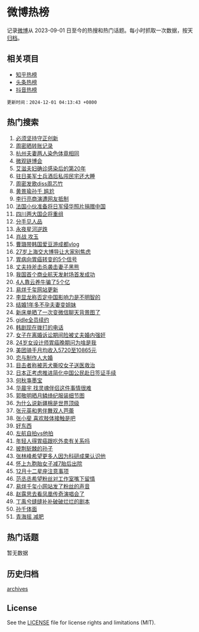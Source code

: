 # 微博热榜

记录[微博](https://www.weibo.com)从 2023-09-01 日至今的热搜和热门话题。每小时抓取一次数据，按天[归档](archives)。

## 相关项目

- [知乎热榜](https://github.com/hotarchive/zhihu)
- [头条热榜](https://github.com/hotarchive/toutiao)
- [抖音热榜](https://github.com/hotarchive/douyin)


`更新时间：2024-12-01 04:13:43 +0800`

## 热门搜索

1. [必须坚持守正创新](https://m.weibo.cn/search?containerid=100103type%3D1%26t%3D10%26q%3D%23%E5%BF%85%E9%A1%BB%E5%9D%9A%E6%8C%81%E5%AE%88%E6%AD%A3%E5%88%9B%E6%96%B0%23&stream_entry_id=51&isnewpage=1&extparam=seat%3D1%26cate%3D10103%26pos%3D0%26filter_type%3Drealtimehot%26stream_entry_id%3D51%26c_type%3D51%26q%3D%2523%25E5%25BF%2585%25E9%25A1%25BB%25E5%259D%259A%25E6%258C%2581%25E5%25AE%2588%25E6%25AD%25A3%25E5%2588%259B%25E6%2596%25B0%2523%26dgr%3D0%26display_time%3D1732997622%26pre_seqid%3D17329976221090055567)
1. [周密晒转账记录](https://m.weibo.cn/search?containerid=100103type%3D1%26t%3D10%26q%3D%23%E5%91%A8%E5%AF%86%E6%99%92%E8%BD%AC%E8%B4%A6%E8%AE%B0%E5%BD%95%23&stream_entry_id=31&isnewpage=1&extparam=seat%3D1%26cate%3D5001%26lcate%3D5001%26stream_entry_id%3D31%26q%3D%2523%25E5%2591%25A8%25E5%25AF%2586%25E6%2599%2592%25E8%25BD%25AC%25E8%25B4%25A6%25E8%25AE%25B0%25E5%25BD%2595%2523%26dgr%3D0%26band_rank%3D1%26filter_type%3Drealtimehot%26c_type%3D31%26flag%3D2%26realpos%3D1%26pos%3D0%26display_time%3D1732997622%26pre_seqid%3D17329976221090055567)
1. [杭州夫妻两人染色体竟相同](https://m.weibo.cn/search?containerid=100103type%3D1%26t%3D10%26q%3D%23%E6%9D%AD%E5%B7%9E%E5%A4%AB%E5%A6%BB%E4%B8%A4%E4%BA%BA%E6%9F%93%E8%89%B2%E4%BD%93%E7%AB%9F%E7%9B%B8%E5%90%8C%23&stream_entry_id=31&isnewpage=1&extparam=seat%3D1%26cate%3D5001%26lcate%3D5001%26stream_entry_id%3D31%26q%3D%2523%25E6%259D%25AD%25E5%25B7%259E%25E5%25A4%25AB%25E5%25A6%25BB%25E4%25B8%25A4%25E4%25BA%25BA%25E6%259F%2593%25E8%2589%25B2%25E4%25BD%2593%25E7%25AB%259F%25E7%259B%25B8%25E5%2590%258C%2523%26dgr%3D0%26band_rank%3D2%26filter_type%3Drealtimehot%26c_type%3D31%26flag%3D2%26realpos%3D2%26pos%3D1%26display_time%3D1732997622%26pre_seqid%3D17329976221090055567)
1. [微观链博会](https://m.weibo.cn/search?containerid=100103type%3D1%26t%3D10%26q%3D%23%E5%BE%AE%E8%A7%82%E9%93%BE%E5%8D%9A%E4%BC%9A%23&stream_entry_id=31&isnewpage=1&extparam=seat%3D1%26cate%3D5001%26lcate%3D5001%26stream_entry_id%3D31%26q%3D%2523%25E5%25BE%25AE%25E8%25A7%2582%25E9%2593%25BE%25E5%258D%259A%25E4%25BC%259A%2523%26dgr%3D0%26band_rank%3D3%26filter_type%3Drealtimehot%26c_type%3D31%26flag%3D0%26realpos%3D3%26pos%3D2%26display_time%3D1732997622%26pre_seqid%3D17329976221090055567)
1. [艾滋夫妇确诊感染后的第20年](https://m.weibo.cn/search?containerid=100103type%3D1%26t%3D10%26q%3D%23%E8%89%BE%E6%BB%8B%E5%A4%AB%E5%A6%87%E7%A1%AE%E8%AF%8A%E6%84%9F%E6%9F%93%E5%90%8E%E7%9A%84%E7%AC%AC20%E5%B9%B4%23&stream_entry_id=31&isnewpage=1&extparam=seat%3D1%26cate%3D5001%26lcate%3D5001%26stream_entry_id%3D31%26q%3D%2523%25E8%2589%25BE%25E6%25BB%258B%25E5%25A4%25AB%25E5%25A6%2587%25E7%25A1%25AE%25E8%25AF%258A%25E6%2584%259F%25E6%259F%2593%25E5%2590%258E%25E7%259A%2584%25E7%25AC%25AC20%25E5%25B9%25B4%2523%26dgr%3D0%26band_rank%3D4%26filter_type%3Drealtimehot%26c_type%3D31%26flag%3D2%26realpos%3D4%26pos%3D3%26display_time%3D1732997622%26pre_seqid%3D17329976221090055567)
1. [驻日美军士兵酒后私闯民宅还大睡](https://m.weibo.cn/search?containerid=100103type%3D1%26t%3D10%26q%3D%23%E9%A9%BB%E6%97%A5%E7%BE%8E%E5%86%9B%E5%A3%AB%E5%85%B5%E9%85%92%E5%90%8E%E7%A7%81%E9%97%AF%E6%B0%91%E5%AE%85%E8%BF%98%E5%A4%A7%E7%9D%A1%23&stream_entry_id=31&isnewpage=1&extparam=seat%3D1%26cate%3D5001%26lcate%3D5001%26stream_entry_id%3D31%26q%3D%2523%25E9%25A9%25BB%25E6%2597%25A5%25E7%25BE%258E%25E5%2586%259B%25E5%25A3%25AB%25E5%2585%25B5%25E9%2585%2592%25E5%2590%258E%25E7%25A7%2581%25E9%2597%25AF%25E6%25B0%2591%25E5%25AE%2585%25E8%25BF%2598%25E5%25A4%25A7%25E7%259D%25A1%2523%26dgr%3D0%26band_rank%3D5%26filter_type%3Drealtimehot%26c_type%3D31%26flag%3D1%26realpos%3D5%26pos%3D4%26display_time%3D1732997622%26pre_seqid%3D17329976221090055567)
1. [周密发歌diss周芯竹](https://m.weibo.cn/search?containerid=100103type%3D1%26t%3D10%26q%3D%E5%91%A8%E5%AF%86%E5%8F%91%E6%AD%8Cdiss%E5%91%A8%E8%8A%AF%E7%AB%B9&stream_entry_id=31&isnewpage=1&extparam=seat%3D1%26cate%3D5001%26lcate%3D5001%26stream_entry_id%3D31%26q%3D%25E5%2591%25A8%25E5%25AF%2586%25E5%258F%2591%25E6%25AD%258Cdiss%25E5%2591%25A8%25E8%258A%25AF%25E7%25AB%25B9%26dgr%3D0%26band_rank%3D6%26filter_type%3Drealtimehot%26c_type%3D31%26flag%3D2%26realpos%3D6%26pos%3D5%26display_time%3D1732997622%26pre_seqid%3D17329976221090055567)
1. [黄景瑜孙千 尴尬](https://m.weibo.cn/search?containerid=100103type%3D1%26t%3D10%26q%3D%E9%BB%84%E6%99%AF%E7%91%9C%E5%AD%99%E5%8D%83+%E5%B0%B4%E5%B0%AC&stream_entry_id=31&isnewpage=1&extparam=seat%3D1%26cate%3D5001%26lcate%3D5001%26stream_entry_id%3D31%26q%3D%25E9%25BB%2584%25E6%2599%25AF%25E7%2591%259C%25E5%25AD%2599%25E5%258D%2583%2520%25E5%25B0%25B4%25E5%25B0%25AC%26dgr%3D0%26band_rank%3D7%26filter_type%3Drealtimehot%26c_type%3D31%26flag%3D2%26realpos%3D7%26pos%3D6%26display_time%3D1732997622%26pre_seqid%3D17329976221090055567)
1. [李行亮商演遭网友抵制](https://m.weibo.cn/search?containerid=100103type%3D1%26t%3D10%26q%3D%23%E6%9D%8E%E8%A1%8C%E4%BA%AE%E5%95%86%E6%BC%94%E9%81%AD%E7%BD%91%E5%8F%8B%E6%8A%B5%E5%88%B6%23&stream_entry_id=31&isnewpage=1&extparam=seat%3D1%26cate%3D5001%26lcate%3D5001%26stream_entry_id%3D31%26q%3D%2523%25E6%259D%258E%25E8%25A1%258C%25E4%25BA%25AE%25E5%2595%2586%25E6%25BC%2594%25E9%2581%25AD%25E7%25BD%2591%25E5%258F%258B%25E6%258A%25B5%25E5%2588%25B6%2523%26dgr%3D0%26band_rank%3D8%26filter_type%3Drealtimehot%26c_type%3D31%26flag%3D2%26realpos%3D8%26pos%3D7%26display_time%3D1732997622%26pre_seqid%3D17329976221090055567)
1. [法国小伙准备将日军侵华照片捐赠中国](https://m.weibo.cn/search?containerid=100103type%3D1%26t%3D10%26q%3D%23%E6%B3%95%E5%9B%BD%E5%B0%8F%E4%BC%99%E5%87%86%E5%A4%87%E5%B0%86%E6%97%A5%E5%86%9B%E4%BE%B5%E5%8D%8E%E7%85%A7%E7%89%87%E6%8D%90%E8%B5%A0%E4%B8%AD%E5%9B%BD%23&stream_entry_id=31&isnewpage=1&extparam=seat%3D1%26cate%3D5001%26lcate%3D5001%26stream_entry_id%3D31%26q%3D%2523%25E6%25B3%2595%25E5%259B%25BD%25E5%25B0%258F%25E4%25BC%2599%25E5%2587%2586%25E5%25A4%2587%25E5%25B0%2586%25E6%2597%25A5%25E5%2586%259B%25E4%25BE%25B5%25E5%258D%258E%25E7%2585%25A7%25E7%2589%2587%25E6%258D%2590%25E8%25B5%25A0%25E4%25B8%25AD%25E5%259B%25BD%2523%26dgr%3D0%26band_rank%3D9%26filter_type%3Drealtimehot%26c_type%3D31%26flag%3D0%26realpos%3D9%26pos%3D8%26display_time%3D1732997622%26pre_seqid%3D17329976221090055567)
1. [四川两大国企将重组](https://m.weibo.cn/search?containerid=100103type%3D1%26t%3D10%26q%3D%23%E5%9B%9B%E5%B7%9D%E4%B8%A4%E5%A4%A7%E5%9B%BD%E4%BC%81%E5%B0%86%E9%87%8D%E7%BB%84%23&stream_entry_id=31&isnewpage=1&extparam=seat%3D1%26cate%3D5001%26lcate%3D5001%26stream_entry_id%3D31%26q%3D%2523%25E5%259B%259B%25E5%25B7%259D%25E4%25B8%25A4%25E5%25A4%25A7%25E5%259B%25BD%25E4%25BC%2581%25E5%25B0%2586%25E9%2587%258D%25E7%25BB%2584%2523%26dgr%3D0%26band_rank%3D10%26filter_type%3Drealtimehot%26c_type%3D31%26flag%3D0%26realpos%3D10%26pos%3D9%26display_time%3D1732997622%26pre_seqid%3D17329976221090055567)
1. [分手见人品](https://m.weibo.cn/search?containerid=100103type%3D1%26t%3D10%26q%3D%E5%88%86%E6%89%8B%E8%A7%81%E4%BA%BA%E5%93%81&stream_entry_id=31&isnewpage=1&extparam=seat%3D1%26cate%3D5001%26lcate%3D5001%26stream_entry_id%3D31%26q%3D%25E5%2588%2586%25E6%2589%258B%25E8%25A7%2581%25E4%25BA%25BA%25E5%2593%2581%26dgr%3D0%26band_rank%3D11%26filter_type%3Drealtimehot%26c_type%3D31%26flag%3D2%26realpos%3D11%26pos%3D10%26display_time%3D1732997622%26pre_seqid%3D17329976221090055567)
1. [永夜星河逆跌](https://m.weibo.cn/search?containerid=100103type%3D1%26t%3D10%26q%3D%E6%B0%B8%E5%A4%9C%E6%98%9F%E6%B2%B3%E9%80%86%E8%B7%8C&stream_entry_id=31&isnewpage=1&extparam=seat%3D1%26cate%3D5001%26lcate%3D5001%26stream_entry_id%3D31%26q%3D%25E6%25B0%25B8%25E5%25A4%259C%25E6%2598%259F%25E6%25B2%25B3%25E9%2580%2586%25E8%25B7%258C%26dgr%3D0%26band_rank%3D12%26filter_type%3Drealtimehot%26c_type%3D31%26flag%3D0%26realpos%3D12%26pos%3D11%26display_time%3D1732997622%26pre_seqid%3D17329976221090055567)
1. [肖战 攻玉](https://m.weibo.cn/search?containerid=100103type%3D1%26t%3D10%26q%3D%E8%82%96%E6%88%98+%E6%94%BB%E7%8E%89&stream_entry_id=31&isnewpage=1&extparam=seat%3D1%26cate%3D5001%26lcate%3D5001%26stream_entry_id%3D31%26q%3D%25E8%2582%2596%25E6%2588%2598%2520%25E6%2594%25BB%25E7%258E%2589%26dgr%3D0%26band_rank%3D13%26filter_type%3Drealtimehot%26c_type%3D31%26flag%3D0%26realpos%3D13%26pos%3D12%26display_time%3D1732997622%26pre_seqid%3D17329976221090055567)
1. [曹璐带韩国爱豆游成都vlog](https://m.weibo.cn/search?containerid=100103type%3D1%26t%3D10%26q%3D%E6%9B%B9%E7%92%90%E5%B8%A6%E9%9F%A9%E5%9B%BD%E7%88%B1%E8%B1%86%E6%B8%B8%E6%88%90%E9%83%BDvlog&stream_entry_id=31&isnewpage=1&extparam=seat%3D1%26cate%3D5001%26lcate%3D5001%26stream_entry_id%3D31%26q%3D%25E6%259B%25B9%25E7%2592%2590%25E5%25B8%25A6%25E9%259F%25A9%25E5%259B%25BD%25E7%2588%25B1%25E8%25B1%2586%25E6%25B8%25B8%25E6%2588%2590%25E9%2583%25BDvlog%26dgr%3D0%26band_rank%3D14%26filter_type%3Drealtimehot%26c_type%3D31%26flag%3D1%26realpos%3D14%26pos%3D13%26display_time%3D1732997622%26pre_seqid%3D17329976221090055567)
1. [27岁上海交大博导让大家别焦虑](https://m.weibo.cn/search?containerid=100103type%3D1%26t%3D10%26q%3D%2327%E5%B2%81%E4%B8%8A%E6%B5%B7%E4%BA%A4%E5%A4%A7%E5%8D%9A%E5%AF%BC%E8%AE%A9%E5%A4%A7%E5%AE%B6%E5%88%AB%E7%84%A6%E8%99%91%23&stream_entry_id=31&isnewpage=1&extparam=seat%3D1%26cate%3D5001%26lcate%3D5001%26stream_entry_id%3D31%26q%3D%252327%25E5%25B2%2581%25E4%25B8%258A%25E6%25B5%25B7%25E4%25BA%25A4%25E5%25A4%25A7%25E5%258D%259A%25E5%25AF%25BC%25E8%25AE%25A9%25E5%25A4%25A7%25E5%25AE%25B6%25E5%2588%25AB%25E7%2584%25A6%25E8%2599%2591%2523%26dgr%3D0%26band_rank%3D15%26filter_type%3Drealtimehot%26c_type%3D31%26flag%3D0%26realpos%3D15%26pos%3D14%26display_time%3D1732997622%26pre_seqid%3D17329976221090055567)
1. [胃病向胃癌转变的5个信号](https://m.weibo.cn/search?containerid=100103type%3D1%26t%3D10%26q%3D%23%E8%83%83%E7%97%85%E5%90%91%E8%83%83%E7%99%8C%E8%BD%AC%E5%8F%98%E7%9A%845%E4%B8%AA%E4%BF%A1%E5%8F%B7%23&stream_entry_id=31&isnewpage=1&extparam=seat%3D1%26cate%3D5001%26lcate%3D5001%26stream_entry_id%3D31%26q%3D%2523%25E8%2583%2583%25E7%2597%2585%25E5%2590%2591%25E8%2583%2583%25E7%2599%258C%25E8%25BD%25AC%25E5%258F%2598%25E7%259A%25845%25E4%25B8%25AA%25E4%25BF%25A1%25E5%258F%25B7%2523%26dgr%3D0%26band_rank%3D16%26filter_type%3Drealtimehot%26c_type%3D31%26flag%3D0%26realpos%3D16%26pos%3D15%26display_time%3D1732997622%26pre_seqid%3D17329976221090055567)
1. [丈夫持斧击杀袭击妻子黑熊](https://m.weibo.cn/search?containerid=100103type%3D1%26t%3D10%26q%3D%23%E4%B8%88%E5%A4%AB%E6%8C%81%E6%96%A7%E5%87%BB%E6%9D%80%E8%A2%AD%E5%87%BB%E5%A6%BB%E5%AD%90%E9%BB%91%E7%86%8A%23&stream_entry_id=31&isnewpage=1&extparam=seat%3D1%26cate%3D5001%26lcate%3D5001%26stream_entry_id%3D31%26q%3D%2523%25E4%25B8%2588%25E5%25A4%25AB%25E6%258C%2581%25E6%2596%25A7%25E5%2587%25BB%25E6%259D%2580%25E8%25A2%25AD%25E5%2587%25BB%25E5%25A6%25BB%25E5%25AD%2590%25E9%25BB%2591%25E7%2586%258A%2523%26dgr%3D0%26band_rank%3D17%26filter_type%3Drealtimehot%26c_type%3D31%26flag%3D0%26realpos%3D17%26pos%3D16%26display_time%3D1732997622%26pre_seqid%3D17329976221090055567)
1. [我国首个商业航天发射场首发成功](https://m.weibo.cn/search?containerid=100103type%3D1%26t%3D10%26q%3D%23%E6%88%91%E5%9B%BD%E9%A6%96%E4%B8%AA%E5%95%86%E4%B8%9A%E8%88%AA%E5%A4%A9%E5%8F%91%E5%B0%84%E5%9C%BA%E9%A6%96%E5%8F%91%E6%88%90%E5%8A%9F%23&stream_entry_id=31&isnewpage=1&extparam=seat%3D1%26cate%3D5001%26lcate%3D5001%26stream_entry_id%3D31%26q%3D%2523%25E6%2588%2591%25E5%259B%25BD%25E9%25A6%2596%25E4%25B8%25AA%25E5%2595%2586%25E4%25B8%259A%25E8%2588%25AA%25E5%25A4%25A9%25E5%258F%2591%25E5%25B0%2584%25E5%259C%25BA%25E9%25A6%2596%25E5%258F%2591%25E6%2588%2590%25E5%258A%259F%2523%26dgr%3D0%26band_rank%3D18%26filter_type%3Drealtimehot%26c_type%3D31%26flag%3D0%26realpos%3D18%26pos%3D17%26display_time%3D1732997622%26pre_seqid%3D17329976221090055567)
1. [4人靠云养牛骗了5个亿](https://m.weibo.cn/search?containerid=100103type%3D1%26t%3D10%26q%3D%234%E4%BA%BA%E9%9D%A0%E4%BA%91%E5%85%BB%E7%89%9B%E9%AA%97%E4%BA%865%E4%B8%AA%E4%BA%BF%23&stream_entry_id=31&isnewpage=1&extparam=seat%3D1%26cate%3D5001%26lcate%3D5001%26stream_entry_id%3D31%26q%3D%25234%25E4%25BA%25BA%25E9%259D%25A0%25E4%25BA%2591%25E5%2585%25BB%25E7%2589%259B%25E9%25AA%2597%25E4%25BA%25865%25E4%25B8%25AA%25E4%25BA%25BF%2523%26dgr%3D0%26band_rank%3D19%26filter_type%3Drealtimehot%26c_type%3D31%26flag%3D0%26realpos%3D19%26pos%3D18%26display_time%3D1732997622%26pre_seqid%3D17329976221090055567)
1. [易烊千玺网站更新](https://m.weibo.cn/search?containerid=100103type%3D1%26t%3D10%26q%3D%23%E6%98%93%E7%83%8A%E5%8D%83%E7%8E%BA%E7%BD%91%E7%AB%99%E6%9B%B4%E6%96%B0%23&stream_entry_id=31&isnewpage=1&extparam=seat%3D1%26cate%3D5001%26lcate%3D5001%26stream_entry_id%3D31%26q%3D%2523%25E6%2598%2593%25E7%2583%258A%25E5%258D%2583%25E7%258E%25BA%25E7%25BD%2591%25E7%25AB%2599%25E6%259B%25B4%25E6%2596%25B0%2523%26dgr%3D0%26band_rank%3D20%26filter_type%3Drealtimehot%26c_type%3D31%26flag%3D1%26realpos%3D20%26pos%3D19%26display_time%3D1732997622%26pre_seqid%3D17329976221090055567)
1. [李显龙称否定中国影响力是不明智的](https://m.weibo.cn/search?containerid=100103type%3D1%26t%3D10%26q%3D%23%E6%9D%8E%E6%98%BE%E9%BE%99%E7%A7%B0%E5%90%A6%E5%AE%9A%E4%B8%AD%E5%9B%BD%E5%BD%B1%E5%93%8D%E5%8A%9B%E6%98%AF%E4%B8%8D%E6%98%8E%E6%99%BA%E7%9A%84%23&stream_entry_id=31&isnewpage=1&extparam=seat%3D1%26cate%3D5001%26lcate%3D5001%26stream_entry_id%3D31%26q%3D%2523%25E6%259D%258E%25E6%2598%25BE%25E9%25BE%2599%25E7%25A7%25B0%25E5%2590%25A6%25E5%25AE%259A%25E4%25B8%25AD%25E5%259B%25BD%25E5%25BD%25B1%25E5%2593%258D%25E5%258A%259B%25E6%2598%25AF%25E4%25B8%258D%25E6%2598%258E%25E6%2599%25BA%25E7%259A%2584%2523%26dgr%3D0%26band_rank%3D21%26filter_type%3Drealtimehot%26c_type%3D31%26flag%3D1%26realpos%3D21%26pos%3D20%26display_time%3D1732997622%26pre_seqid%3D17329976221090055567)
1. [结婚1年多不孕夫妻变姐妹](https://m.weibo.cn/search?containerid=100103type%3D1%26t%3D10%26q%3D%23%E7%BB%93%E5%A9%9A1%E5%B9%B4%E5%A4%9A%E4%B8%8D%E5%AD%95%E5%A4%AB%E5%A6%BB%E5%8F%98%E5%A7%90%E5%A6%B9%23&stream_entry_id=31&isnewpage=1&extparam=seat%3D1%26cate%3D5001%26lcate%3D5001%26stream_entry_id%3D31%26q%3D%2523%25E7%25BB%2593%25E5%25A9%259A1%25E5%25B9%25B4%25E5%25A4%259A%25E4%25B8%258D%25E5%25AD%2595%25E5%25A4%25AB%25E5%25A6%25BB%25E5%258F%2598%25E5%25A7%2590%25E5%25A6%25B9%2523%26dgr%3D0%26band_rank%3D22%26filter_type%3Drealtimehot%26c_type%3D31%26flag%3D0%26realpos%3D22%26pos%3D21%26display_time%3D1732997622%26pre_seqid%3D17329976221090055567)
1. [新床单晒了一次变微信聊天背景图了](https://m.weibo.cn/search?containerid=100103type%3D1%26t%3D10%26q%3D%23%E6%96%B0%E5%BA%8A%E5%8D%95%E6%99%92%E4%BA%86%E4%B8%80%E6%AC%A1%E5%8F%98%E5%BE%AE%E4%BF%A1%E8%81%8A%E5%A4%A9%E8%83%8C%E6%99%AF%E5%9B%BE%E4%BA%86%23&stream_entry_id=31&isnewpage=1&extparam=seat%3D1%26cate%3D5001%26lcate%3D5001%26stream_entry_id%3D31%26q%3D%2523%25E6%2596%25B0%25E5%25BA%258A%25E5%258D%2595%25E6%2599%2592%25E4%25BA%2586%25E4%25B8%2580%25E6%25AC%25A1%25E5%258F%2598%25E5%25BE%25AE%25E4%25BF%25A1%25E8%2581%258A%25E5%25A4%25A9%25E8%2583%258C%25E6%2599%25AF%25E5%259B%25BE%25E4%25BA%2586%2523%26dgr%3D0%26band_rank%3D23%26filter_type%3Drealtimehot%26c_type%3D31%26flag%3D0%26realpos%3D23%26pos%3D22%26display_time%3D1732997622%26pre_seqid%3D17329976221090055567)
1. [gidle全员续约](https://m.weibo.cn/search?containerid=100103type%3D1%26t%3D10%26q%3D%23gidle%E5%85%A8%E5%91%98%E7%BB%AD%E7%BA%A6%23&stream_entry_id=31&isnewpage=1&extparam=seat%3D1%26cate%3D5001%26lcate%3D5001%26stream_entry_id%3D31%26q%3D%2523gidle%25E5%2585%25A8%25E5%2591%2598%25E7%25BB%25AD%25E7%25BA%25A6%2523%26dgr%3D0%26band_rank%3D24%26filter_type%3Drealtimehot%26c_type%3D31%26flag%3D0%26realpos%3D24%26pos%3D23%26display_time%3D1732997622%26pre_seqid%3D17329976221090055567)
1. [韩剧现在拨打的电话](https://m.weibo.cn/search?containerid=100103type%3D1%26t%3D10%26q%3D%23%E9%9F%A9%E5%89%A7%E7%8E%B0%E5%9C%A8%E6%8B%A8%E6%89%93%E7%9A%84%E7%94%B5%E8%AF%9D%23&stream_entry_id=31&isnewpage=1&extparam=seat%3D1%26cate%3D5001%26lcate%3D5001%26stream_entry_id%3D31%26q%3D%2523%25E9%259F%25A9%25E5%2589%25A7%25E7%258E%25B0%25E5%259C%25A8%25E6%258B%25A8%25E6%2589%2593%25E7%259A%2584%25E7%2594%25B5%25E8%25AF%259D%2523%26dgr%3D0%26band_rank%3D25%26filter_type%3Drealtimehot%26c_type%3D31%26flag%3D0%26realpos%3D25%26pos%3D24%26display_time%3D1732997622%26pre_seqid%3D17329976221090055567)
1. [女子在离婚诉讼期间险被丈夫婚内强奸](https://m.weibo.cn/search?containerid=100103type%3D1%26t%3D10%26q%3D%23%E5%A5%B3%E5%AD%90%E5%9C%A8%E7%A6%BB%E5%A9%9A%E8%AF%89%E8%AE%BC%E6%9C%9F%E9%97%B4%E9%99%A9%E8%A2%AB%E4%B8%88%E5%A4%AB%E5%A9%9A%E5%86%85%E5%BC%BA%E5%A5%B8%23&stream_entry_id=31&isnewpage=1&extparam=seat%3D1%26cate%3D5001%26lcate%3D5001%26stream_entry_id%3D31%26q%3D%2523%25E5%25A5%25B3%25E5%25AD%2590%25E5%259C%25A8%25E7%25A6%25BB%25E5%25A9%259A%25E8%25AF%2589%25E8%25AE%25BC%25E6%259C%259F%25E9%2597%25B4%25E9%2599%25A9%25E8%25A2%25AB%25E4%25B8%2588%25E5%25A4%25AB%25E5%25A9%259A%25E5%2586%2585%25E5%25BC%25BA%25E5%25A5%25B8%2523%26dgr%3D0%26band_rank%3D26%26filter_type%3Drealtimehot%26c_type%3D31%26flag%3D0%26realpos%3D26%26pos%3D25%26display_time%3D1732997622%26pre_seqid%3D17329976221090055567)
1. [24岁女设计师胃癌晚期问为啥是我](https://m.weibo.cn/search?containerid=100103type%3D1%26t%3D10%26q%3D%2324%E5%B2%81%E5%A5%B3%E8%AE%BE%E8%AE%A1%E5%B8%88%E8%83%83%E7%99%8C%E6%99%9A%E6%9C%9F%E9%97%AE%E4%B8%BA%E5%95%A5%E6%98%AF%E6%88%91%23&stream_entry_id=31&isnewpage=1&extparam=seat%3D1%26cate%3D5001%26lcate%3D5001%26stream_entry_id%3D31%26q%3D%252324%25E5%25B2%2581%25E5%25A5%25B3%25E8%25AE%25BE%25E8%25AE%25A1%25E5%25B8%2588%25E8%2583%2583%25E7%2599%258C%25E6%2599%259A%25E6%259C%259F%25E9%2597%25AE%25E4%25B8%25BA%25E5%2595%25A5%25E6%2598%25AF%25E6%2588%2591%2523%26dgr%3D0%26band_rank%3D27%26filter_type%3Drealtimehot%26c_type%3D31%26flag%3D0%26realpos%3D27%26pos%3D26%26display_time%3D1732997622%26pre_seqid%3D17329976221090055567)
1. [美团骑手月均收入5720至10865元](https://m.weibo.cn/search?containerid=100103type%3D1%26t%3D10%26q%3D%23%E7%BE%8E%E5%9B%A2%E9%AA%91%E6%89%8B%E6%9C%88%E5%9D%87%E6%94%B6%E5%85%A55720%E8%87%B310865%E5%85%83%23&stream_entry_id=31&isnewpage=1&extparam=seat%3D1%26cate%3D5001%26lcate%3D5001%26stream_entry_id%3D31%26q%3D%2523%25E7%25BE%258E%25E5%259B%25A2%25E9%25AA%2591%25E6%2589%258B%25E6%259C%2588%25E5%259D%2587%25E6%2594%25B6%25E5%2585%25A55720%25E8%2587%25B310865%25E5%2585%2583%2523%26dgr%3D0%26band_rank%3D28%26filter_type%3Drealtimehot%26c_type%3D31%26flag%3D0%26realpos%3D28%26pos%3D27%26display_time%3D1732997622%26pre_seqid%3D17329976221090055567)
1. [恋与制作人大婚](https://m.weibo.cn/search?containerid=100103type%3D1%26t%3D10%26q%3D%23%E6%81%8B%E4%B8%8E%E5%88%B6%E4%BD%9C%E4%BA%BA%E5%A4%A7%E5%A9%9A%23&stream_entry_id=31&isnewpage=1&extparam=seat%3D1%26cate%3D5001%26lcate%3D5001%26stream_entry_id%3D31%26q%3D%2523%25E6%2581%258B%25E4%25B8%258E%25E5%2588%25B6%25E4%25BD%259C%25E4%25BA%25BA%25E5%25A4%25A7%25E5%25A9%259A%2523%26dgr%3D0%26band_rank%3D29%26filter_type%3Drealtimehot%26c_type%3D31%26flag%3D0%26realpos%3D29%26pos%3D28%26display_time%3D1732997622%26pre_seqid%3D17329976221090055567)
1. [目击者称被恶犬撕咬女子送医救治](https://m.weibo.cn/search?containerid=100103type%3D1%26t%3D10%26q%3D%23%E7%9B%AE%E5%87%BB%E8%80%85%E7%A7%B0%E8%A2%AB%E6%81%B6%E7%8A%AC%E6%92%95%E5%92%AC%E5%A5%B3%E5%AD%90%E9%80%81%E5%8C%BB%E6%95%91%E6%B2%BB%23&stream_entry_id=31&isnewpage=1&extparam=seat%3D1%26cate%3D5001%26lcate%3D5001%26stream_entry_id%3D31%26q%3D%2523%25E7%259B%25AE%25E5%2587%25BB%25E8%2580%2585%25E7%25A7%25B0%25E8%25A2%25AB%25E6%2581%25B6%25E7%258A%25AC%25E6%2592%2595%25E5%2592%25AC%25E5%25A5%25B3%25E5%25AD%2590%25E9%2580%2581%25E5%258C%25BB%25E6%2595%2591%25E6%25B2%25BB%2523%26dgr%3D0%26band_rank%3D30%26filter_type%3Drealtimehot%26c_type%3D31%26flag%3D1%26realpos%3D30%26pos%3D29%26display_time%3D1732997622%26pre_seqid%3D17329976221090055567)
1. [日本正考虑推进简化中国公民赴日签证手续](https://m.weibo.cn/search?containerid=100103type%3D1%26t%3D10%26q%3D%23%E6%97%A5%E6%9C%AC%E6%AD%A3%E8%80%83%E8%99%91%E6%8E%A8%E8%BF%9B%E7%AE%80%E5%8C%96%E4%B8%AD%E5%9B%BD%E5%85%AC%E6%B0%91%E8%B5%B4%E6%97%A5%E7%AD%BE%E8%AF%81%E6%89%8B%E7%BB%AD%23&stream_entry_id=31&isnewpage=1&extparam=seat%3D1%26cate%3D5001%26lcate%3D5001%26stream_entry_id%3D31%26q%3D%2523%25E6%2597%25A5%25E6%259C%25AC%25E6%25AD%25A3%25E8%2580%2583%25E8%2599%2591%25E6%258E%25A8%25E8%25BF%259B%25E7%25AE%2580%25E5%258C%2596%25E4%25B8%25AD%25E5%259B%25BD%25E5%2585%25AC%25E6%25B0%2591%25E8%25B5%25B4%25E6%2597%25A5%25E7%25AD%25BE%25E8%25AF%2581%25E6%2589%258B%25E7%25BB%25AD%2523%26dgr%3D0%26band_rank%3D31%26filter_type%3Drealtimehot%26c_type%3D31%26flag%3D0%26realpos%3D31%26pos%3D30%26display_time%3D1732997622%26pre_seqid%3D17329976221090055567)
1. [何秋亊墨宝](https://m.weibo.cn/search?containerid=100103type%3D1%26t%3D10%26q%3D%E4%BD%95%E7%A7%8B%E4%BA%8A%E5%A2%A8%E5%AE%9D&stream_entry_id=31&isnewpage=1&extparam=seat%3D1%26cate%3D5001%26lcate%3D5001%26stream_entry_id%3D31%26q%3D%25E4%25BD%2595%25E7%25A7%258B%25E4%25BA%258A%25E5%25A2%25A8%25E5%25AE%259D%26dgr%3D0%26band_rank%3D32%26filter_type%3Drealtimehot%26c_type%3D31%26flag%3D0%26realpos%3D32%26pos%3D31%26display_time%3D1732997622%26pre_seqid%3D17329976221090055567)
1. [华晨宇 找灵魂伴侣这件事情很难](https://m.weibo.cn/search?containerid=100103type%3D1%26t%3D10%26q%3D%E5%8D%8E%E6%99%A8%E5%AE%87+%E6%89%BE%E7%81%B5%E9%AD%82%E4%BC%B4%E4%BE%A3%E8%BF%99%E4%BB%B6%E4%BA%8B%E6%83%85%E5%BE%88%E9%9A%BE&stream_entry_id=31&isnewpage=1&extparam=seat%3D1%26cate%3D5001%26lcate%3D5001%26stream_entry_id%3D31%26q%3D%25E5%258D%258E%25E6%2599%25A8%25E5%25AE%2587%2520%25E6%2589%25BE%25E7%2581%25B5%25E9%25AD%2582%25E4%25BC%25B4%25E4%25BE%25A3%25E8%25BF%2599%25E4%25BB%25B6%25E4%25BA%258B%25E6%2583%2585%25E5%25BE%2588%25E9%259A%25BE%26dgr%3D0%26band_rank%3D33%26filter_type%3Drealtimehot%26c_type%3D31%26flag%3D0%26realpos%3D33%26pos%3D32%26display_time%3D1732997622%26pre_seqid%3D17329976221090055567)
1. [郭敬明晒月鳞绮纪服装细节图](https://m.weibo.cn/search?containerid=100103type%3D1%26t%3D10%26q%3D%23%E9%83%AD%E6%95%AC%E6%98%8E%E6%99%92%E6%9C%88%E9%B3%9E%E7%BB%AE%E7%BA%AA%E6%9C%8D%E8%A3%85%E7%BB%86%E8%8A%82%E5%9B%BE%23&stream_entry_id=31&isnewpage=1&extparam=seat%3D1%26cate%3D5001%26lcate%3D5001%26stream_entry_id%3D31%26q%3D%2523%25E9%2583%25AD%25E6%2595%25AC%25E6%2598%258E%25E6%2599%2592%25E6%259C%2588%25E9%25B3%259E%25E7%25BB%25AE%25E7%25BA%25AA%25E6%259C%258D%25E8%25A3%2585%25E7%25BB%2586%25E8%258A%2582%25E5%259B%25BE%2523%26dgr%3D0%26band_rank%3D34%26filter_type%3Drealtimehot%26c_type%3D31%26flag%3D1%26realpos%3D34%26pos%3D33%26display_time%3D1732997622%26pre_seqid%3D17329976221090055567)
1. [为什么说新疆棉是世界顶级](https://m.weibo.cn/search?containerid=100103type%3D1%26t%3D10%26q%3D%23%E4%B8%BA%E4%BB%80%E4%B9%88%E8%AF%B4%E6%96%B0%E7%96%86%E6%A3%89%E6%98%AF%E4%B8%96%E7%95%8C%E9%A1%B6%E7%BA%A7%23&stream_entry_id=31&isnewpage=1&extparam=seat%3D1%26cate%3D5001%26lcate%3D5001%26stream_entry_id%3D31%26q%3D%2523%25E4%25B8%25BA%25E4%25BB%2580%25E4%25B9%2588%25E8%25AF%25B4%25E6%2596%25B0%25E7%2596%2586%25E6%25A3%2589%25E6%2598%25AF%25E4%25B8%2596%25E7%2595%258C%25E9%25A1%25B6%25E7%25BA%25A7%2523%26dgr%3D0%26band_rank%3D35%26filter_type%3Drealtimehot%26c_type%3D31%26flag%3D1%26realpos%3D35%26pos%3D34%26display_time%3D1732997622%26pre_seqid%3D17329976221090055567)
1. [张元英和男伴舞双人芭蕾](https://m.weibo.cn/search?containerid=100103type%3D1%26t%3D10%26q%3D%23%E5%BC%A0%E5%85%83%E8%8B%B1%E5%92%8C%E7%94%B7%E4%BC%B4%E8%88%9E%E5%8F%8C%E4%BA%BA%E8%8A%AD%E8%95%BE%23&stream_entry_id=31&isnewpage=1&extparam=seat%3D1%26cate%3D5001%26lcate%3D5001%26stream_entry_id%3D31%26q%3D%2523%25E5%25BC%25A0%25E5%2585%2583%25E8%258B%25B1%25E5%2592%258C%25E7%2594%25B7%25E4%25BC%25B4%25E8%2588%259E%25E5%258F%258C%25E4%25BA%25BA%25E8%258A%25AD%25E8%2595%25BE%2523%26dgr%3D0%26band_rank%3D36%26filter_type%3Drealtimehot%26c_type%3D31%26flag%3D0%26realpos%3D36%26pos%3D35%26display_time%3D1732997622%26pre_seqid%3D17329976221090055567)
1. [张小斐 喜欢肢体接触是吧](https://m.weibo.cn/search?containerid=100103type%3D1%26t%3D10%26q%3D%E5%BC%A0%E5%B0%8F%E6%96%90+%E5%96%9C%E6%AC%A2%E8%82%A2%E4%BD%93%E6%8E%A5%E8%A7%A6%E6%98%AF%E5%90%A7&stream_entry_id=31&isnewpage=1&extparam=seat%3D1%26cate%3D5001%26lcate%3D5001%26stream_entry_id%3D31%26q%3D%25E5%25BC%25A0%25E5%25B0%258F%25E6%2596%2590%2520%25E5%2596%259C%25E6%25AC%25A2%25E8%2582%25A2%25E4%25BD%2593%25E6%258E%25A5%25E8%25A7%25A6%25E6%2598%25AF%25E5%2590%25A7%26dgr%3D0%26band_rank%3D37%26filter_type%3Drealtimehot%26c_type%3D31%26flag%3D0%26realpos%3D37%26pos%3D36%26display_time%3D1732997622%26pre_seqid%3D17329976221090055567)
1. [好东西](https://m.weibo.cn/search?containerid=100103type%3D1%26t%3D10%26q%3D%E5%A5%BD%E4%B8%9C%E8%A5%BF&stream_entry_id=31&isnewpage=1&extparam=seat%3D1%26cate%3D5001%26lcate%3D5001%26stream_entry_id%3D31%26q%3D%25E5%25A5%25BD%25E4%25B8%259C%25E8%25A5%25BF%26dgr%3D0%26band_rank%3D38%26filter_type%3Drealtimehot%26c_type%3D31%26flag%3D0%26realpos%3D38%26pos%3D37%26display_time%3D1732997622%26pre_seqid%3D17329976221090055567)
1. [左航自拍vs他拍](https://m.weibo.cn/search?containerid=100103type%3D1%26t%3D10%26q%3D%23%E5%B7%A6%E8%88%AA%E8%87%AA%E6%8B%8Dvs%E4%BB%96%E6%8B%8D%23&stream_entry_id=31&isnewpage=1&extparam=seat%3D1%26cate%3D5001%26lcate%3D5001%26stream_entry_id%3D31%26q%3D%2523%25E5%25B7%25A6%25E8%2588%25AA%25E8%2587%25AA%25E6%258B%258Dvs%25E4%25BB%2596%25E6%258B%258D%2523%26dgr%3D0%26band_rank%3D39%26filter_type%3Drealtimehot%26c_type%3D31%26flag%3D1%26realpos%3D39%26pos%3D38%26display_time%3D1732997622%26pre_seqid%3D17329976221090055567)
1. [年轻人得胃癌跟吃外卖有关系吗](https://m.weibo.cn/search?containerid=100103type%3D1%26t%3D10%26q%3D%23%E5%B9%B4%E8%BD%BB%E4%BA%BA%E5%BE%97%E8%83%83%E7%99%8C%E8%B7%9F%E5%90%83%E5%A4%96%E5%8D%96%E6%9C%89%E5%85%B3%E7%B3%BB%E5%90%97%23&stream_entry_id=31&isnewpage=1&extparam=seat%3D1%26cate%3D5001%26lcate%3D5001%26stream_entry_id%3D31%26q%3D%2523%25E5%25B9%25B4%25E8%25BD%25BB%25E4%25BA%25BA%25E5%25BE%2597%25E8%2583%2583%25E7%2599%258C%25E8%25B7%259F%25E5%2590%2583%25E5%25A4%2596%25E5%258D%2596%25E6%259C%2589%25E5%2585%25B3%25E7%25B3%25BB%25E5%2590%2597%2523%26dgr%3D0%26band_rank%3D40%26filter_type%3Drealtimehot%26c_type%3D31%26flag%3D0%26realpos%3D40%26pos%3D39%26display_time%3D1732997622%26pre_seqid%3D17329976221090055567)
1. [披荆斩棘的孙子](https://m.weibo.cn/search?containerid=100103type%3D1%26t%3D10%26q%3D%23%E6%8A%AB%E8%8D%86%E6%96%A9%E6%A3%98%E7%9A%84%E5%AD%99%E5%AD%90%23&stream_entry_id=31&isnewpage=1&extparam=seat%3D1%26cate%3D5001%26lcate%3D5001%26stream_entry_id%3D31%26q%3D%2523%25E6%258A%25AB%25E8%258D%2586%25E6%2596%25A9%25E6%25A3%2598%25E7%259A%2584%25E5%25AD%2599%25E5%25AD%2590%2523%26dgr%3D0%26band_rank%3D41%26filter_type%3Drealtimehot%26c_type%3D31%26flag%3D0%26realpos%3D41%26pos%3D40%26display_time%3D1732997622%26pre_seqid%3D17329976221090055567)
1. [张林峰希望更多人因为科研成果认识他](https://m.weibo.cn/search?containerid=100103type%3D1%26t%3D10%26q%3D%23%E5%BC%A0%E6%9E%97%E5%B3%B0%E5%B8%8C%E6%9C%9B%E6%9B%B4%E5%A4%9A%E4%BA%BA%E5%9B%A0%E4%B8%BA%E7%A7%91%E7%A0%94%E6%88%90%E6%9E%9C%E8%AE%A4%E8%AF%86%E4%BB%96%23&stream_entry_id=31&isnewpage=1&extparam=seat%3D1%26cate%3D5001%26lcate%3D5001%26stream_entry_id%3D31%26q%3D%2523%25E5%25BC%25A0%25E6%259E%2597%25E5%25B3%25B0%25E5%25B8%258C%25E6%259C%259B%25E6%259B%25B4%25E5%25A4%259A%25E4%25BA%25BA%25E5%259B%25A0%25E4%25B8%25BA%25E7%25A7%2591%25E7%25A0%2594%25E6%2588%2590%25E6%259E%259C%25E8%25AE%25A4%25E8%25AF%2586%25E4%25BB%2596%2523%26dgr%3D0%26band_rank%3D42%26filter_type%3Drealtimehot%26c_type%3D31%26flag%3D0%26realpos%3D42%26pos%3D41%26display_time%3D1732997622%26pre_seqid%3D17329976221090055567)
1. [怀上九胞胎女子减7胎后出院](https://m.weibo.cn/search?containerid=100103type%3D1%26t%3D10%26q%3D%23%E6%80%80%E4%B8%8A%E4%B9%9D%E8%83%9E%E8%83%8E%E5%A5%B3%E5%AD%90%E5%87%8F7%E8%83%8E%E5%90%8E%E5%87%BA%E9%99%A2%23&stream_entry_id=31&isnewpage=1&extparam=seat%3D1%26cate%3D5001%26lcate%3D5001%26stream_entry_id%3D31%26q%3D%2523%25E6%2580%2580%25E4%25B8%258A%25E4%25B9%259D%25E8%2583%259E%25E8%2583%258E%25E5%25A5%25B3%25E5%25AD%2590%25E5%2587%258F7%25E8%2583%258E%25E5%2590%258E%25E5%2587%25BA%25E9%2599%25A2%2523%26dgr%3D0%26band_rank%3D43%26filter_type%3Drealtimehot%26c_type%3D31%26flag%3D0%26realpos%3D43%26pos%3D42%26display_time%3D1732997622%26pre_seqid%3D17329976221090055567)
1. [12月十二星座注意事项](https://m.weibo.cn/search?containerid=100103type%3D1%26t%3D10%26q%3D%2312%E6%9C%88%E5%8D%81%E4%BA%8C%E6%98%9F%E5%BA%A7%E6%B3%A8%E6%84%8F%E4%BA%8B%E9%A1%B9%23&stream_entry_id=31&isnewpage=1&extparam=seat%3D1%26cate%3D5001%26lcate%3D5001%26stream_entry_id%3D31%26q%3D%252312%25E6%259C%2588%25E5%258D%2581%25E4%25BA%258C%25E6%2598%259F%25E5%25BA%25A7%25E6%25B3%25A8%25E6%2584%258F%25E4%25BA%258B%25E9%25A1%25B9%2523%26dgr%3D0%26band_rank%3D44%26filter_type%3Drealtimehot%26c_type%3D31%26flag%3D0%26realpos%3D44%26pos%3D43%26display_time%3D1732997622%26pre_seqid%3D17329976221090055567)
1. [范丞丞希望粉丝对工作室嘴下留情](https://m.weibo.cn/search?containerid=100103type%3D1%26t%3D10%26q%3D%23%E8%8C%83%E4%B8%9E%E4%B8%9E%E5%B8%8C%E6%9C%9B%E7%B2%89%E4%B8%9D%E5%AF%B9%E5%B7%A5%E4%BD%9C%E5%AE%A4%E5%98%B4%E4%B8%8B%E7%95%99%E6%83%85%23&stream_entry_id=31&isnewpage=1&extparam=seat%3D1%26cate%3D5001%26lcate%3D5001%26stream_entry_id%3D31%26q%3D%2523%25E8%258C%2583%25E4%25B8%259E%25E4%25B8%259E%25E5%25B8%258C%25E6%259C%259B%25E7%25B2%2589%25E4%25B8%259D%25E5%25AF%25B9%25E5%25B7%25A5%25E4%25BD%259C%25E5%25AE%25A4%25E5%2598%25B4%25E4%25B8%258B%25E7%2595%2599%25E6%2583%2585%2523%26dgr%3D0%26band_rank%3D45%26filter_type%3Drealtimehot%26c_type%3D31%26flag%3D0%26realpos%3D45%26pos%3D44%26display_time%3D1732997622%26pre_seqid%3D17329976221090055567)
1. [易烊千玺小网站发了粉丝的声音](https://m.weibo.cn/search?containerid=100103type%3D1%26t%3D10%26q%3D%23%E6%98%93%E7%83%8A%E5%8D%83%E7%8E%BA%E5%B0%8F%E7%BD%91%E7%AB%99%E5%8F%91%E4%BA%86%E7%B2%89%E4%B8%9D%E7%9A%84%E5%A3%B0%E9%9F%B3%23&stream_entry_id=31&isnewpage=1&extparam=seat%3D1%26cate%3D5001%26lcate%3D5001%26stream_entry_id%3D31%26q%3D%2523%25E6%2598%2593%25E7%2583%258A%25E5%258D%2583%25E7%258E%25BA%25E5%25B0%258F%25E7%25BD%2591%25E7%25AB%2599%25E5%258F%2591%25E4%25BA%2586%25E7%25B2%2589%25E4%25B8%259D%25E7%259A%2584%25E5%25A3%25B0%25E9%259F%25B3%2523%26dgr%3D0%26band_rank%3D46%26filter_type%3Drealtimehot%26c_type%3D31%26flag%3D0%26realpos%3D46%26pos%3D45%26display_time%3D1732997622%26pre_seqid%3D17329976221090055567)
1. [赵露思去看凤凰传奇演唱会了](https://m.weibo.cn/search?containerid=100103type%3D1%26t%3D10%26q%3D%23%E8%B5%B5%E9%9C%B2%E6%80%9D%E5%8E%BB%E7%9C%8B%E5%87%A4%E5%87%B0%E4%BC%A0%E5%A5%87%E6%BC%94%E5%94%B1%E4%BC%9A%E4%BA%86%23&stream_entry_id=31&isnewpage=1&extparam=seat%3D1%26cate%3D5001%26lcate%3D5001%26stream_entry_id%3D31%26q%3D%2523%25E8%25B5%25B5%25E9%259C%25B2%25E6%2580%259D%25E5%258E%25BB%25E7%259C%258B%25E5%2587%25A4%25E5%2587%25B0%25E4%25BC%25A0%25E5%25A5%2587%25E6%25BC%2594%25E5%2594%25B1%25E4%25BC%259A%25E4%25BA%2586%2523%26dgr%3D0%26band_rank%3D47%26filter_type%3Drealtimehot%26c_type%3D31%26flag%3D0%26realpos%3D47%26pos%3D46%26display_time%3D1732997622%26pre_seqid%3D17329976221090055567)
1. [丁禹兮缝缝补补破破烂烂的剧本](https://m.weibo.cn/search?containerid=100103type%3D1%26t%3D10%26q%3D%23%E4%B8%81%E7%A6%B9%E5%85%AE%E7%BC%9D%E7%BC%9D%E8%A1%A5%E8%A1%A5%E7%A0%B4%E7%A0%B4%E7%83%82%E7%83%82%E7%9A%84%E5%89%A7%E6%9C%AC%23&stream_entry_id=31&isnewpage=1&extparam=seat%3D1%26cate%3D5001%26lcate%3D5001%26stream_entry_id%3D31%26q%3D%2523%25E4%25B8%2581%25E7%25A6%25B9%25E5%2585%25AE%25E7%25BC%259D%25E7%25BC%259D%25E8%25A1%25A5%25E8%25A1%25A5%25E7%25A0%25B4%25E7%25A0%25B4%25E7%2583%2582%25E7%2583%2582%25E7%259A%2584%25E5%2589%25A7%25E6%259C%25AC%2523%26dgr%3D0%26band_rank%3D48%26filter_type%3Drealtimehot%26c_type%3D31%26flag%3D0%26realpos%3D48%26pos%3D47%26display_time%3D1732997622%26pre_seqid%3D17329976221090055567)
1. [孙千体面](https://m.weibo.cn/search?containerid=100103type%3D1%26t%3D10%26q%3D%23%E5%AD%99%E5%8D%83%E4%BD%93%E9%9D%A2%23&stream_entry_id=31&isnewpage=1&extparam=seat%3D1%26cate%3D5001%26lcate%3D5001%26stream_entry_id%3D31%26q%3D%2523%25E5%25AD%2599%25E5%258D%2583%25E4%25BD%2593%25E9%259D%25A2%2523%26dgr%3D0%26band_rank%3D49%26filter_type%3Drealtimehot%26c_type%3D31%26flag%3D0%26realpos%3D49%26pos%3D48%26display_time%3D1732997622%26pre_seqid%3D17329976221090055567)
1. [青海摇 减肥](https://m.weibo.cn/search?containerid=100103type%3D1%26t%3D10%26q%3D%E9%9D%92%E6%B5%B7%E6%91%87+%E5%87%8F%E8%82%A5&stream_entry_id=31&isnewpage=1&extparam=seat%3D1%26cate%3D5001%26lcate%3D5001%26stream_entry_id%3D31%26q%3D%25E9%259D%2592%25E6%25B5%25B7%25E6%2591%2587%2520%25E5%2587%258F%25E8%2582%25A5%26dgr%3D0%26band_rank%3D50%26filter_type%3Drealtimehot%26c_type%3D31%26flag%3D0%26realpos%3D50%26pos%3D49%26display_time%3D1732997622%26pre_seqid%3D17329976221090055567)

## 热门话题

暂无数据

## 历史归档

[archives](archives)

## License

See the [LICENSE](LICENSE) file for license rights and limitations (MIT).
